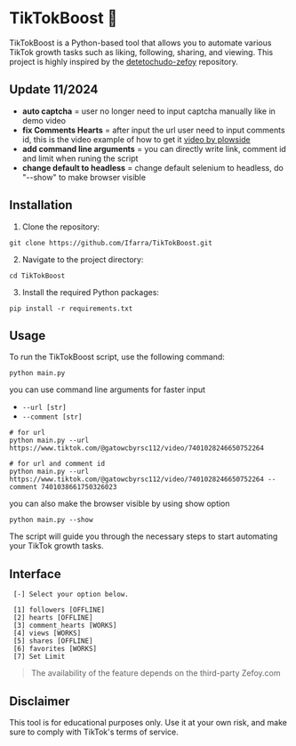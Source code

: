 # TikTokBoost 🎵

TikTokBoost is a Python-based tool that allows you to automate various TikTok growth tasks such as liking, following, sharing, and viewing. This project is highly inspired by the [detetochudo-zefoy](https://github.com/xtekky/zefoy) repository.

## Update 11/2024

- **auto captcha** = user no longer need to input captcha manually like in demo video
- **fix Comments Hearts** = after input the url user need to input comments id, this is the video example of how to get it [video by plowside](https://youtu.be/AjRFf5jw9Vw)
- **add command line arguments** = you can directly write link, comment id and limit when runing the script
- **change default to headless** = change default selenium to headless, do "--show" to make browser visible

## Installation

1. Clone the repository:

```
git clone https://github.com/Ifarra/TikTokBoost.git
```

2. Navigate to the project directory:

```
cd TikTokBoost
```

3. Install the required Python packages:

```
pip install -r requirements.txt
```

## Usage

To run the TikTokBoost script, use the following command:

```
python main.py
```

you can use command line arguments for faster input

- `--url [str]`
- `--comment [str]`

```
# for url
python main.py --url https://www.tiktok.com/@gatowcbyrsc112/video/7401028246650752264

# for url and comment id
python main.py --url https://www.tiktok.com/@gatowcbyrsc112/video/7401028246650752264 --comment 7401038661750326023
```

you can also make the browser visible by using show option

```
python main.py --show
```

The script will guide you through the necessary steps to start automating your TikTok growth tasks.

## Interface

```
 [-] Select your option below.

 [1] followers [OFFLINE]
 [2] hearts [OFFLINE]
 [3] comment_hearts [WORKS]
 [4] views [WORKS]
 [5] shares [OFFLINE]
 [6] favorites [WORKS]
 [7] Set Limit
```

> The availability of the feature depends on the third-party Zefoy.com

## Disclaimer

This tool is for educational purposes only. Use it at your own risk, and make sure to comply with TikTok's terms of service.
